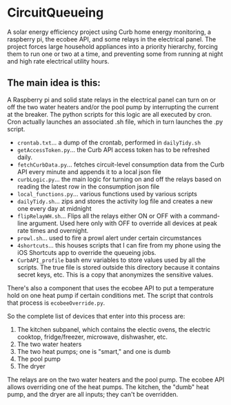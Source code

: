 # CircuitQueueing

A solar energy efficiency project using Curb home energy monitoring, a raspberry pi, the ecobee API, and some relays in the electrical panel. The project forces large household appliances into a priority hierarchy, forcing them to run one or two at a time, and preventing some from running at night and high rate electrical utility hours.

## The main idea is this:

A Raspberry pi and solid state relays in the electrical panel can turn on or off the two water heaters and/or the pool pump by interrupting the current at the breaker. The python scripts for this logic are all executed by cron. Cron actually launches an associated .sh file, which in turn launches the .py script.

+ `crontab.txt`... a dump of the crontab, performed in `dailyTidy.sh`
+ `getAccessToken.py`... the Curb API access token has to be refreshed daily.
+ `fetchCurbData.py`... fetches circuit-level consumption data from the Curb API every minute and appends it to a local json file
+ `curbLogic.py`... the main logic for turning on and off the relays based on reading the latest row in the consumption json file
+ `local_functions.py`... various functions used by various scripts
+ `dailyTidy.sh`... zips and stores the activity log file and creates a new one every day at midnight
+ `flipRelayWH.sh`... Flips all the relays either ON or OFF with a command-line argument. Used here only with OFF to override all devices at peak rate times and overnight.
+ `prowl.sh`... used to fire a prowl alert under certain circumstances
+ `4shortcuts`... this houses scripts that I can fire from my phone using the iOS Shortcuts app to override the queueing jobs.
+ `CurbAPI_profile` bash env variables to store values used by all the scripts. The true file is stored outside this directory because it contains secret keys, etc. This is a copy that anonymizes the sensitive values.

There's also a component that uses the ecobee API to put a temperature hold on one heat pump if certain conditions met. The script that controls that process is `ecobeeOverride.py`.

So the complete list of devices that enter into this process are:

1. The kitchen subpanel, which contains the electic ovens, the electric cooktop, fridge/freezer, microwave, dishwasher, etc.
2. The two water heaters
3. The two heat pumps; one is "smart," and one is dumb
4. The pool pump
5. The dryer

The relays are on the two water heaters and the pool pump. The ecobee API allows overriding one of the heat pumps. The kitchen, the "dumb" heat pump, and the dryer are all inputs; they can't be overridden.
